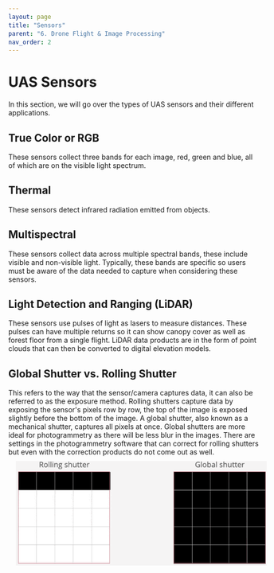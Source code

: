 ```yaml
---
layout: page
title: "Sensors"
parent: "6. Drone Flight & Image Processing"
nav_order: 2
---
```


# UAS Sensors

In this section, we will go over the types of UAS sensors and their different applications.

## True Color or RGB
These sensors collect three bands for each image, red, green and blue, all of which are on the visible light spectrum.

## Thermal
These sensors detect infrared radiation emitted from objects.

## Multispectral
These sensors collect data across multiple spectral bands, these include visible and non-visible light.  Typically, these bands are specific so users must be aware of the data needed to capture when considering these sensors.

## Light Detection and Ranging (LiDAR)
These sensors use pulses of light as lasers to measure distances.  These pulses can have multiple returns so it can show canopy cover as well as forest floor from a single flight.  LiDAR data products are in the form of point clouds that can then be converted to digital elevation models.

## Global Shutter vs. Rolling Shutter
This refers to the way that the sensor/camera captures data, it can also be referred to as the exposure method.  Rolling shutters capture data by exposing the sensor's pixels row by row, the top of the image is exposed slightly before the bottom of the image.  A global shutter, also known as a mechanical shutter, captures all pixels at once.  Global shutters are more ideal for photogrammetry as there will be less blur in the images.  There are settings in the photogrammetry software that can correct for rolling shutters but even with the correction products do not come out as well.  
<img align="center" src="../images/drone/rolling-vs-global-shutter.2.gif" hspace="15" vspace="10" width="1000">